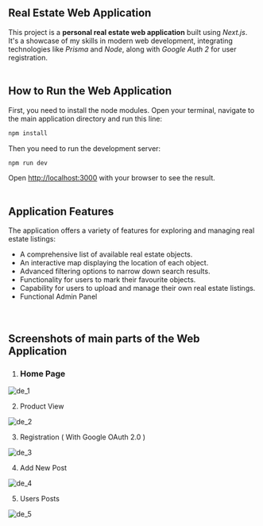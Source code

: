 ## Real Estate Web Application

<p>This project is a <strong>personal real estate web application</strong> built using <em>Next.js</em>. It's a showcase of my skills in modern web development, integrating technologies like <em>Prisma</em> and <em>Node</em>, along with <em>Google Auth 2</em> for user registration.<br><br></p>


## How to Run the Web Application

First, you need to install the node modules. Open your terminal, navigate to the main application directory and run this line:

```bash
npm install
```

Then you need to run the development server:

```bash
npm run dev
```

Open [http://localhost:3000](http://localhost:3000) with your browser to see the result.<span><br><br></span>


## Application Features

<p>The application offers a variety of features for exploring and managing real estate listings:</p>
<ul>
    <li>A comprehensive list of available real estate objects.</li>
    <li>An interactive map displaying the location of each object.</li>
    <li>Advanced filtering options to narrow down search results.</li>
    <li>Functionality for users to mark their favourite objects.</li>
    <li>Capability for users to upload and manage their own real estate listings.</li>
    <li>Functional Admin Panel</li>
    <br><br>
</ul>

## Screenshots of main parts of the Web Application

1) <h3>Home Page</h3>
  ![de_1](https://github.com/Damjan9898/Realestate-Next.js-project/assets/73915350/08e934a8-8880-4efb-ac89-6e3ea3021033)

2) Product View

  ![de_2](https://github.com/Damjan9898/Realestate-Next.js-project/assets/73915350/a9bcc51e-15ec-4b1a-8a54-290ee8704edd)

3) Registration ( With Google OAuth 2.0 )

  ![de_3](https://github.com/Damjan9898/Realestate-Next.js-project/assets/73915350/80845d3b-6e68-4ea3-ae14-52a148c12965)

4) Add New Post

  ![de_4](https://github.com/Damjan9898/Realestate-Next.js-project/assets/73915350/23c4d7dd-882b-49b8-97a2-4684af36c538)

5) Users Posts

  ![de_5](https://github.com/Damjan9898/Realestate-Next.js-project/assets/73915350/be5aa9a5-de6a-4e52-ad64-6b6f362a23aa)






